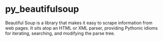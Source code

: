 # py_beautifulsoup
Beautiful Soup is a library that makes it easy to scrape information from web pages. It sits atop an HTML or XML parser, providing Pythonic idioms for iterating, searching, and modifying the parse tree.
